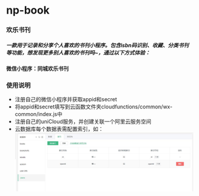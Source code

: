 # np-book

### 欢乐书刊
##### 一款用于记录和分享个人喜欢的书刊小程序。包含isbn码识别、收藏、分类书刊等功能，想发现更多别人喜欢的书刊吗~，通过以下方式体验：

#### 微信小程序：同城欢乐书刊

### 使用说明
 - 注册自己的微信小程序并获取appid和secret
 - 将appid和secret填写到云函数文件夹cloudfunctions/common/wx-common/index.js中
 - 注册自己的uniCloud服务，并创建关联一个阿里云服务空间
 - 云数据库每个数据表需配置索引，如：
 ![](README_files/1.jpg)

